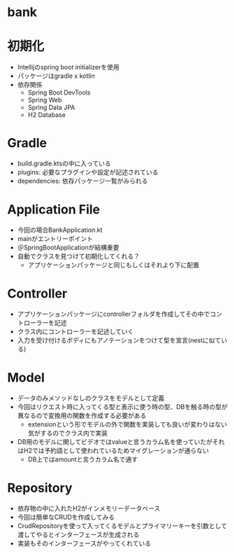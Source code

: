 # bank

# 初期化
- Intellijのspring boot initializerを使用
- パッケージはgradle x kotlin
- 依存関係
  - Spring Boot DevTools
  - Spring Web
  - Spring Data JPA
  - H2 Database

# Gradle
- build.gradle.ktsの中に入っている
- plugins: 必要なプラグインや設定が記述されている
- dependencies: 依存パッケージ一覧がみられる

# Application File
- 今回の場合BankApplication.kt
- mainがエントリーポイント
- ＠SpringBootApplicationが結構重要
- 自動でクラスを見つけて初期化してくれる？
  - アプリケーションパッケージと同じもしくはそれより下に配置

# Controller
- アプリケーションパッケージにcontrollerフォルダを作成してその中でコントローラーを記述
- クラス内にコントローラーを記述していく
- 入力を受け付けるボディにもアノテーションをつけて型を宣言(nestに似ている)

# Model
- データのみメソッドなしのクラスをモデルとして定義
- 今回はリクエスト時に入ってくる型と表示に使う時の型、DBを触る時の型が異なるので変換用の関数を作成する必要がある
  - extensionという形でモデルの外で関数を実装しても良いが変わりはない気がするのでクラス内で実装
- DB用のモデルに関してビデオではvalueと言うカラム名を使っていたがそれはH2では予約語として使われているためマイグレーションが通らない
  - DB上ではamountと言うカラム名で通す

# Repository
- 依存物の中に入れたH2がインメモリーデータベース
- 今回は簡単なCRUDを作成してみる
- CrudRepositoryを使って入ってくるモデルとプライマリーキーを引数として渡してやるとインターフェースが生成される
- 実装もそのインターフェースがやってくれている
